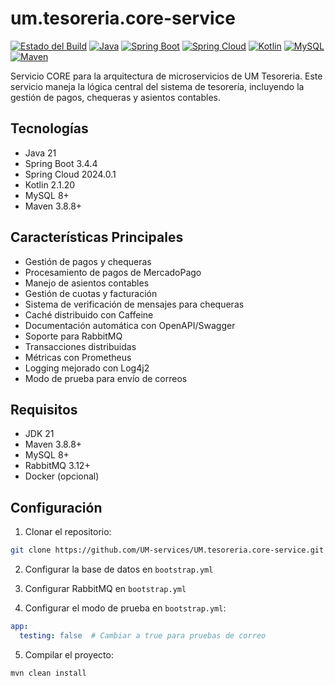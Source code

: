 # um.tesoreria.core-service

[![Estado del Build](https://github.com/UM-services/UM.tesoreria.core-service/actions/workflows/maven.yml/badge.svg)](https://github.com/UM-services/UM.tesoreria.core-service/actions/workflows/maven.yml)
[![Java](https://img.shields.io/badge/Java-21-blue.svg)](https://www.java.com/)
[![Spring Boot](https://img.shields.io/badge/Spring%20Boot-3.4.4-brightgreen.svg)](https://spring.io/projects/spring-boot)
[![Spring Cloud](https://img.shields.io/badge/Spring%20Cloud-2024.0.1-brightgreen.svg)](https://spring.io/projects/spring-cloud)
[![Kotlin](https://img.shields.io/badge/Kotlin-2.1.20-purple.svg)](https://kotlinlang.org/)
[![MySQL](https://img.shields.io/badge/MySQL-8+-blue.svg)](https://www.mysql.com/)
[![Maven](https://img.shields.io/badge/Maven-3.8.8+-orange.svg)](https://maven.apache.org/)

Servicio CORE para la arquitectura de microservicios de UM Tesoreria. Este servicio maneja la lógica central del sistema de tesorería, incluyendo la gestión de pagos, chequeras y asientos contables.

## Tecnologías

- Java 21
- Spring Boot 3.4.4
- Spring Cloud 2024.0.1
- Kotlin 2.1.20
- MySQL 8+
- Maven 3.8.8+

## Características Principales

- Gestión de pagos y chequeras
- Procesamiento de pagos de MercadoPago
- Manejo de asientos contables
- Gestión de cuotas y facturación
- Sistema de verificación de mensajes para chequeras
- Caché distribuido con Caffeine
- Documentación automática con OpenAPI/Swagger
- Soporte para RabbitMQ
- Transacciones distribuidas
- Métricas con Prometheus
- Logging mejorado con Log4j2
- Modo de prueba para envío de correos

## Requisitos

- JDK 21
- Maven 3.8.8+
- MySQL 8+
- RabbitMQ 3.12+
- Docker (opcional)

## Configuración

1. Clonar el repositorio:
```bash
git clone https://github.com/UM-services/UM.tesoreria.core-service.git
```

2. Configurar la base de datos en `bootstrap.yml`

3. Configurar RabbitMQ en `bootstrap.yml`

4. Configurar el modo de prueba en `bootstrap.yml`:
```yaml
app:
  testing: false  # Cambiar a true para pruebas de correo
```

5. Compilar el proyecto:
```bash
mvn clean install
```